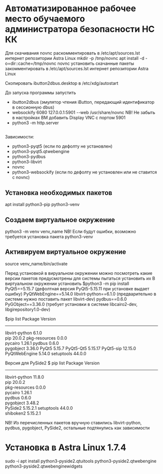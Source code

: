 # Автоматизированное рабочее место обучаемого администратора безопасности НС КК

Для скачивания novnc
раскомментировать в /etc/apt/sources.lst интернет репозитории Astra Linux
mkdir -p /tmp/novnc
apt install -d -o=dir::cache=/tmp/novnc novnc
установить скачанные пакеты
закомментировать в /etc/apt/sources.lst интернет репозитории Astra Linux

Скопировать ibutton2dbus.desktop в /etc/xdg/autostart

До запуска программы запустить
- ibutton2dbus (эмулятор чтения iButton, передающий идентификатор в сессионную dbus)
- websockify  6080 127.0.0.1:5901 --web /usr/share/novnc
NB! Не забыть в настройках ВМ добавить Display VNC с портом 5901
- python3 -m http.server

##
Зависимости:
- python3-pyqt5 (если по дефолту не установлен)
- python3-pyqt5.qtwebengine
- python3-pydbus
- python3-libvirt
- novnc
- python3-websockify (если по дефолту не установлен или не ставится с novnc)

## Установка необходимых пакетов
apt install python3-pip python3-venv
## Создаем виртуальное окружение
python3 -m venv venv_name
NB! Если будут ошибки, возможно требуется установка пакета python3-venv
## Активируем виртуальное окружение
source venv_name/bin/activate

Перед установкой в вируальном окружении можно посмотреть какие версии пакетов предусмотрены для системы пытаться установить их
В виртуальном окружении установить
$python3 -m pip install PyQt5==5.15.7 (дефолтная версия PyQt5-5.15.11 при установке выдает ошибку)
                        PyQtWebEngine==5.14.0
                        libvirt-python==6.1.0 (предварительно в системе нужно поставить пакет libvirt-dev)
                        pydbus==0.6.0
                        PyGObject==3.36.0 (требует установки в системе libcairo2-dev, libgirepository1.0-dev)

$pip list
Package        Version
-------------- -------
libvirt-python 6.1.0  
pip            20.0.2 
pkg-resources  0.0.0  
pycairo        1.26.1 
pydbus         0.6.0  
pygobject      3.36.0 
PyQt5          5.15.7 
PyQt5-Qt5      5.15.17
PyQt5-sip      12.15.0
PyQtWebEngine  5.14.0 
setuptools     44.0.0 

Версия для PySide2
$ pip list
Package        Version 
-------------- --------
libvirt-python 11.8.0  
pip            20.0.2  
pkg-resources  0.0.0   
pycairo        1.26.1  
pydbus         0.6.0   
pygobject      3.48.2  
PySide2        5.15.2.1
setuptools     44.0.0  
shiboken2      5.15.2.1

NB! Из перечисленных пакетов вручную ставились libvirt-python, pydbus, pygobject, PySide2, остальные подтянулись как зависимости



# Установка в Astra Linux 1.7.4
sudo -i
apt install python3-pyside2.qtuitools python3-pyside2.qtwebengine python3-pyside2.qtwebenginewidgets

